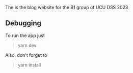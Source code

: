 The is the blog website for the B1 group of UCU DSS 2023

## Debugging
To run the app just

> yarn dev

Also, don't forget to 

> yarn install
